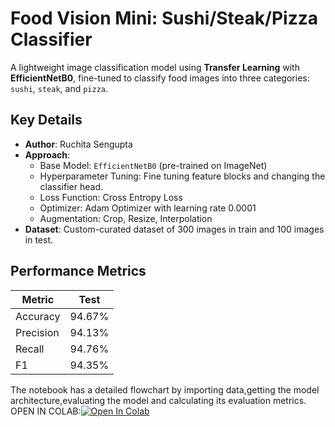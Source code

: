 # Food Vision Mini: Sushi/Steak/Pizza Classifier

A lightweight image classification model using **Transfer Learning** with **EfficientNetB0**, fine-tuned to classify food images into three categories: `sushi`, `steak`, and `pizza`.

## Key Details
- **Author**: Ruchita Sengupta  
- **Approach**:  
  - Base Model: `EfficientNetB0` (pre-trained on ImageNet)  
  - Hyperparameter Tuning: Fine tuning feature blocks and changing the classifier head.
  - Loss Function: Cross Entropy Loss
  - Optimizer: Adam Optimizer with learning rate 0.0001
  - Augmentation: Crop, Resize, Interpolation
- **Dataset**: Custom-curated dataset of 300 images in train and 100 images in test.  

## Performance Metrics
| Metric          | Test |
|-----------------|----------|
| Accuracy        | 94.67%   |
| Precision       | 94.13%    | 
| Recall          | 94.76%    |
| F1              | 94.35%    |



The notebook has a detailed flowchart by importing data,getting the model architecture,evaluating the model and calculating its evaluation metrics.  
OPEN IN COLAB:[![Open In Colab](https://colab.research.google.com/assets/colab-badge.svg)](https://colab.research.google.com/drive/1NqkjLkG7n9DknK5hgw19EAmHemH6A1bK?usp=sharing)

